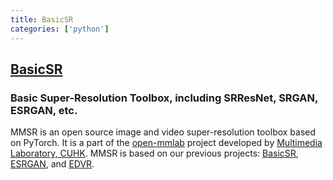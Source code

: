 ```yaml
---
title: BasicSR
categories: ['python']
---
```

## [BasicSR](https://github.com/xinntao/BasicSR)

### Basic Super-Resolution Toolbox, including SRResNet, SRGAN, ESRGAN, etc.


MMSR is an open source image and video super-resolution toolbox based on PyTorch. It is a part of the [open-mmlab](https://github.com/open-mmlab) project developed by [Multimedia Laboratory, CUHK](http://mmlab.ie.cuhk.edu.hk/). MMSR is based on our previous projects: [BasicSR](https://github.com/xinntao/BasicSR), [ESRGAN](https://github.com/xinntao/ESRGAN), and [EDVR](https://github.com/xinntao/EDVR).
